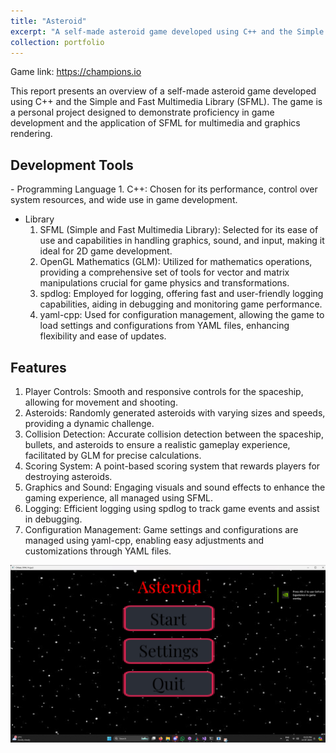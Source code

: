 ```yaml
---
title: "Asteroid"
excerpt: "A self-made asteroid game developed using C++ and the Simple and Fast Multimedia Library (SFML)<br/><img src='https://github.com/arijeetbaruah/arijeetbaruah.github.io/blob/master/images/Astroid%20(3).png'/>"
collection: portfolio
---
```


Game link: [<a href='https://champions.io'>https://champions.io</a>](https://github.com/arijeetbaruah/Asteroid)

This report presents an overview of a self-made asteroid game developed using C++ and the Simple and Fast Multimedia Library (SFML). The game is a personal project designed to demonstrate proficiency in game development and the application of SFML for multimedia and graphics rendering.

<h2>Development Tools</h2>
- Programming Language
    1. C++: Chosen for its performance, control over system resources, and wide use in game development.

- Library
    1. SFML (Simple and Fast Multimedia Library): Selected for its ease of use and capabilities in handling graphics, sound, and input, making it ideal for 2D game development.
    2. OpenGL Mathematics (GLM): Utilized for mathematics operations, providing a comprehensive set of tools for vector and matrix manipulations crucial for game physics and transformations.
    3. spdlog: Employed for logging, offering fast and user-friendly logging capabilities, aiding in debugging and monitoring game performance.
    4. yaml-cpp: Used for configuration management, allowing the game to load settings and configurations from YAML files, enhancing flexibility and ease of updates.
 
<h2>Features</h2>

<ol>
    <li>Player Controls: Smooth and responsive controls for the spaceship, allowing for movement and shooting.</li>
    <li>Asteroids: Randomly generated asteroids with varying sizes and speeds, providing a dynamic challenge.</li>
    <li>Collision Detection: Accurate collision detection between the spaceship, bullets, and asteroids to ensure a realistic gameplay experience, facilitated by GLM for precise calculations.</li>
    <li>Scoring System: A point-based scoring system that rewards players for destroying asteroids.</li>
    <li>Graphics and Sound: Engaging visuals and sound effects to enhance the gaming experience, all managed using SFML.</li>
    <li>Logging: Efficient logging using spdlog to track game events and assist in debugging.</li>
    <li>Configuration Management: Game settings and configurations are managed using yaml-cpp, enabling easy adjustments and customizations through YAML files.</li>
</ol>
    
<img src='https://github.com/arijeetbaruah/arijeetbaruah.github.io/blob/master/images/Astroid%20(3).png'/>
